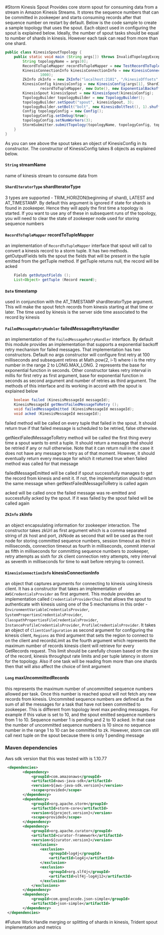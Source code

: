 #Storm Kinesis Spout
Provides core storm spout for consuming data from a stream in Amazon Kinesis Streams. It stores the sequence numbers that can be committed in zookeeper and 
starts consuming records after that sequence number on restart by default. Below is the code sample to create a sample topology that uses the spout. Each 
object used in configuring the spout is explained below. Ideally, the number of spout tasks should be equal to number of shards in kinesis. However each task 
can read from more than one shard.

```java
public class KinesisSpoutTopology {
    public static void main (String args[]) throws InvalidTopologyException, AuthorizationException, AlreadyAliveException {
        String topologyName = args[0];
        RecordToTupleMapper recordToTupleMapper = new TestRecordToTupleMapper();
        KinesisConnectionInfo kinesisConnectionInfo = new KinesisConnectionInfo(new CredentialsProviderChain(), new ClientConfiguration(), Regions.US_WEST_2,
                1000);
        ZkInfo zkInfo = new ZkInfo("localhost:2181", "/kinesisOffsets", 20000, 15000, 10000L, 3, 2000);
        KinesisConfig kinesisConfig = new KinesisConfig(args[1], ShardIteratorType.TRIM_HORIZON,
                recordToTupleMapper, new Date(), new ExponentialBackoffRetrier(), zkInfo, kinesisConnectionInfo, 10000L);
        KinesisSpout kinesisSpout = new KinesisSpout(kinesisConfig);
        TopologyBuilder topologyBuilder = new TopologyBuilder();
        topologyBuilder.setSpout("spout", kinesisSpout, 3);
        topologyBuilder.setBolt("bolt", new KinesisBoltTest(), 1).shuffleGrouping("spout");
        Config topologyConfig = new Config();
        topologyConfig.setDebug(true);
        topologyConfig.setNumWorkers(3);
        StormSubmitter.submitTopology(topologyName, topologyConfig, topologyBuilder.createTopology());
    }
}
```
As you can see above the spout takes an object of KinesisConfig in its constructor. The constructor of KinesisConfig takes 8 objects as explained below.

#### `String` streamName
name of kinesis stream to consume data from

#### `ShardIteratorType` shardIteratorType
3 types are supported - TRIM_HORIZON(beginning of shard), LATEST and AT_TIMESTAMP. By default this argument is ignored if state for shards 
is found in zookeeper. Hence they will apply the first time a topology is started. If you want to use any of these in subsequent runs of the topology, you 
will need to clear the state of zookeeper node used for storing sequence numbers

#### `RecordToTupleMapper` recordToTupleMapper
an implementation of `RecordToTupleMapper` interface that spout will call to convert a kinesis record to a storm tuple. It has two methods. getOutputFields 
tells the spout the fields that will be present in the tuple emitted from the getTuple method. If getTuple returns null, the record will be acked
```java
    Fields getOutputFields ();
    List<Object> getTuple (Record record);
```

#### `Date` timestamp
used in conjunction with the AT_TIMESTAMP shardIteratorType argument. This will make the spout fetch records from kinesis starting at that time or later. The
time used by kinesis is the server side time associated to the record by kinesis

#### `FailedMessageRetryHadnler` failedMessageRetryHandler 
an implementation of the `FailedMessageRetryHandler` interface. By default this module provides an implementation that supports a exponential backoff retry
mechanism for failed messages. That implementation has two constructors. Default no args constructor will configure first retry at 100 milliseconds and 
subsequent retires at Math.pow(2, i-1) where i is the retry number in the range 2 to LONG.MAX_LONG. 2 represents the base for exponential function in seconds. 
Other constructor takes retry interval in millis for first retry as first argument, base for exponential function in seconds as second argument and number of 
retries as third argument. The methods of this interface and its working in accord with the spout is explained below
```java
    boolean failed (KinesisMessageId messageId);
    KinesisMessageId getNextFailedMessageToRetry ();
    void failedMessageEmitted (KinesisMessageId messageId);
    void acked (KinesisMessageId messageId);
```
failed method will be called on every tuple that failed in the spout. It should return true if that failed message is scheduled to be retried, false otherwise.

getNextFailedMessageToRetry method will be called the first thing every time a spout wants to emit a tuple. It should return a message that should be retried
if any or null otherwise. Note that it can return null in the case it does not have any message to retry as of that moment. However, it should eventually 
return every message for which it returned true when failed method was called for that message

failedMessageEmitted will be called if spout successfully manages to get the record from kinesis and emit it. If not, the implementation should return the same 
message when getNextFailedMessageToRetry is called again

acked will be called once the failed message was re-emitted and successfully acked by the spout. If it was failed by the spout failed will be called again

#### `ZkInfo` zkInfo
an object encapsulating information for zookeeper interaction. The constructor takes zkUrl as first argument which is a comma separated string of zk host and
port, zkNode as second that will be used as the root node for storing committed sequence numbers, session timeout as third in milliseconds, connection timeout
as fourth in milliseconds, commit interval as fifth in milliseconds for committing sequence numbers to zookeeper, retry attempts as sixth for zk client
connection retry attempts, retry interval as seventh in milliseconds for time to wait before retrying to connect. 

#### `KinesisConnectionInfo` kinesisConnectionInfo
an object that captures arguments for connecting to kinesis using kinesis client. It has a constructor that takes an implementation of `AWSCredentialsProvider`
as first argument. This module provides an implementation called `CredentialsProviderChain` that allows the spout to authenticate with kinesis using one of 
the 5 mechanisms in this order - `EnvironmentVariableCredentialsProvider`, `SystemPropertiesCredentialsProvider`, `ClasspathPropertiesFileCredentialsProvider`, 
`InstanceProfileCredentialsProvider`, `ProfileCredentialsProvider`. It takes an object of `ClientConfiguration` as second argument for configuring the kinesis 
client, `Regions` as third argument that sets the region to connect to on the client and recordsLimit as the fourth argument which represents the maximum number
of records kinesis client will retrieve for every GetRecords request. This limit should be carefully chosen based on the size of the record, kinesis 
throughput rate limits and per tuple latency in storm for the topology. Also if one task will be reading from more than one shards then that will also affect
the choice of limit argument

#### `Long` maxUncommittedRecords
this represents the maximum number of uncommitted sequence numbers allowed per task. Once this number is reached spout will not fetch any new records from 
kinesis. Uncommited sequence numbers are defined as the sum of all the messages for a task that have not been committed to zookeeper. This is different from 
topology level max pending messages. For example if this value is set to 10, and the spout emitted sequence numbers from 1 to 10. Sequence number 1 is pending 
and 2 to 10 acked. In that case the number of uncommitted sequence numbers is 10 since no sequence number in the range 1 to 10 can be committed to zk. 
However, storm can still call next tuple on the spout because there is only 1 pending message
 
### Maven dependencies
Aws sdk version that this was tested with is 1.10.77

```xml
 <dependencies>
        <dependency>
            <groupId>com.amazonaws</groupId>
            <artifactId>aws-java-sdk</artifactId>
            <version>${aws-java-sdk.version}</version>
            <scope>provided</scope>
        </dependency>
        <dependency>
            <groupId>org.apache.storm</groupId>
            <artifactId>storm-core</artifactId>
            <version>${project.version}</version>
            <scope>provided</scope>
        </dependency>
        <dependency>
            <groupId>org.apache.curator</groupId>
            <artifactId>curator-framework</artifactId>
            <version>${curator.version}</version>
            <exclusions>
                <exclusion>
                    <groupId>log4j</groupId>
                    <artifactId>log4j</artifactId>
                </exclusion>
                <exclusion>
                    <groupId>org.slf4j</groupId>
                    <artifactId>slf4j-log4j12</artifactId>
                </exclusion>
            </exclusions>
        </dependency>
        <dependency>
            <groupId>com.googlecode.json-simple</groupId>
            <artifactId>json-simple</artifactId>
        </dependency>
 </dependencies>
```

#Future Work
Handle merging or splitting of shards in kinesis, Trident spout implementation and metrics
